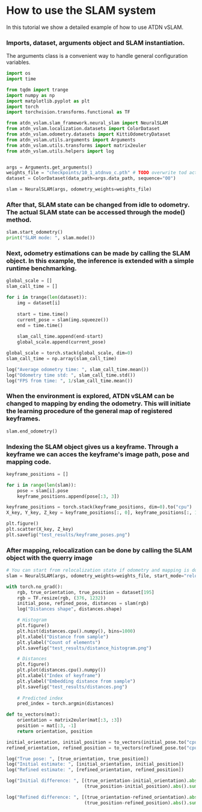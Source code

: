 # How to use the SLAM system
In this tutorial we show a detailed example of how to use ATDN vSLAM.

### Imports, dataset, arguments object and SLAM instantiation.
The arguments class is a convenient way to handle general configuration variables.

```python
import os
import time

from tqdm import trange
import numpy as np
import matplotlib.pyplot as plt
import torch
import torchvision.transforms.functional as TF

from atdn_vslam.slam_framework.neural_slam import NeuralSLAM
from atdn_vslam.localization.datasets import ColorDataset
from atdn_vslam.odometry.datasets import KittiOdometryDataset
from atdn_vslam.utils.arguments import Arguments
from atdn_vslam.utils.transforms import matrix2euler
from atdn_vslam.utils.helpers import log


args = Arguments.get_arguments()
weights_file = "checkpoints/10_1_atdnvo_c.pth" # TODO overwrite tod actual
dataset = ColorDataset(data_path=args.data_path, sequence="00")

slam = NeuralSLAM(args, odometry_weights=weights_file)
```

### After that, SLAM state can be changed from idle to odometry. The actual SLAM state can be accessed through the mode() method.

```python
slam.start_odometry()
print("SLAM mode: ", slam.mode())
```

### Next, odometry estimations can be made by calling the SLAM object. In this example, the inference is extended with a simple runtime benchmarking.

```python
global_scale = []
slam_call_time = []

for i in trange(len(dataset)):
    img = dataset[i]
    
    start = time.time()
    current_pose = slam(img.squeeze())
    end = time.time()
    
    slam_call_time.append(end-start)
    global_scale.append(current_pose)

global_scale = torch.stack(global_scale, dim=0)
slam_call_time = np.array(slam_call_time)

log("Average odometry time: ", slam_call_time.mean())
log("Odometry time std: ", slam_call_time.std())
log("FPS from time: ", 1/slam_call_time.mean())
```

### When the environment is explored, ATDN vSLAM can be changed to mapping by ending the odometry. This will initiate the learning procedure of the general map of registered keyframes.

```python
slam.end_odometry()
```

### Indexing the SLAM object gives us a keyframe. Through a keyframe we can acces the keyframe's image path, pose and mapping code.

```python
keyframe_positions = []

for i in range(len(slam)):
    pose = slam[i].pose
    keyframe_positions.append(pose[:3, 3])

keyframe_positions = torch.stack(keyframe_positions, dim=0).to("cpu")
X_key, Y_key, Z_key = keyframe_positions[:, 0], keyframe_positions[:, 1], keyframe_positions[:, 2]

plt.figure()
plt.scatter(X_key, Z_key)
plt.savefig("test_results/keyframe_poses.png")
```

### After mapping, relocalization can be done by calling the SLAM object with the querry image

```python
# You can start from relocalization state if odometry and mapping is done in a previous run
slam = NeuralSLAM(args, odometry_weights=weights_file, start_mode="relocalization")

with torch.no_grad():
    rgb, true_orientation, true_position = dataset[195]
    rgb = TF.resize(rgb, (376, 1232))
    initial_pose, refined_pose, distances = slam(rgb)
    log("Distances shape", distances.shape)

    # Histogram
    plt.figure()
    plt.hist(distances.cpu().numpy(), bins=1000)
    plt.xlabel("Distance from sample")
    plt.ylabel("Count of elements")
    plt.savefig("test_results/distance_histogram.png")

    # Distances
    plt.figure()
    plt.plot(distances.cpu().numpy())
    plt.xlabel("Index of keyframe")
    plt.ylabel("Embedding distance from sample")
    plt.savefig("test_results/distances.png")
    
    # Predicted index
    pred_index = torch.argmin(distances)

def to_vectors(mat):
    orientation = matrix2euler(mat[:3, :3])
    position = mat[:3, -1]
    return orientation, position

initial_orientation, initial_position = to_vectors(initial_pose.to("cpu"))
refined_orientation, refined_position = to_vectors(refined_pose.to("cpu"))

log("True pose: ", [true_orientation, true_position])
log("Initial estimate: ", [initial_orientation, initial_position])
log("Refined estimate: ", [refined_orientation, refined_position])

log("Initial difference: ", [(true_orientation-initial_orientation).abs().sum(), 
                             (true_position-initial_position).abs().sum()])

log("Refined difference: ", [(true_orientation-refined_orientation).abs().sum(), 
                             (true_position-refined_position).abs().sum()])
```
